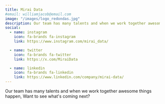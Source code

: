 ```yaml
---
title: Mirai Data
#email: williamjacob@email.com
image: "/images/logo_redondas.jpg"
description: Our team has many talents and when we work together awesome things happen. Want to see what's coming next?
social:
  - name: instagram
    icon: fa-brands fa-instagram
    link: https://www.instagram.com/mirai_data/

  - name: twitter
    icon: fa-brands fa-twitter
    link: https://x.com/MiraiData

  - name: linkedin
    icon: fa-brands fa-linkedin
    link: https://www.linkedin.com/company/mirai-data/
---
```


Our team has many talents and when we work together awesome things happen, Want to see what's coming next?

